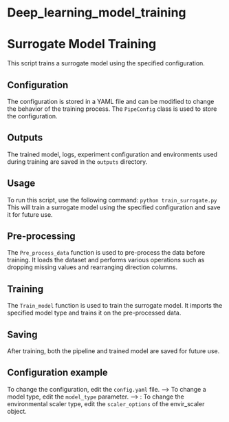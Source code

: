 # Deep_learning_model_training
# Surrogate Model Training
This script trains a surrogate model using the specified configuration.

## Configuration

The configuration is stored in a YAML file and can be modified to change the behavior of the training process. The `PipeConfig` class is used to store the configuration.

## Outputs
The trained model, logs, experiment configuration and environments used during training are saved in the `outputs` directory.

## Usage
To run this script, use the following command: `python train_surrogate.py`
This will train a surrogate model using the specified configuration and save it for future use.

## Pre-processing

The `Pre_process_data` function is used to pre-process the data before training. It loads the dataset and performs various operations such as dropping missing values and rearranging direction columns.

## Training

The `Train_model` function is used to train the surrogate model. It imports the specified model type and trains it on the pre-processed data.

## Saving

After training, both the pipeline and trained model are saved for future use.


## Configuration example
To change the configuration, edit the `config.yaml` file.
--> To change a model type, edit the `model_type` parameter.
--> : To change the environmental scaler type, edit the `scaler_options` of the envir_scaler object.